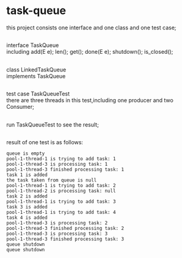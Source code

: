# task-queue
this project consists one interface and one class and one test case;</br>
##
interface TaskQueue </br>
including add(E e); len(); get(); done(E e); shutdown(); is_closed();</br>
##
class LinkedTaskQueue </br>
implements TaskQueue  </br>
##
test case TaskQueueTest </br>
there are three threads in this test,including one producer and two Consumer; </br>
##
run TaskQueueTest to see the result;</br>
##
result of one test is as follows:</br>
```
queue is empty
pool-1-thread-1 is trying to add task: 1
pool-1-thread-3 is processing task: 1
pool-1-thread-3 finished processing task: 1
task 1 is added
the task taken from queue is null
pool-1-thread-1 is trying to add task: 2
pool-1-thread-2 is processing task: null
task 2 is added
pool-1-thread-1 is trying to add task: 3
task 3 is added
pool-1-thread-1 is trying to add task: 4
task 4 is added
pool-1-thread-3 is processing task: 2
pool-1-thread-3 finished processing task: 2
pool-1-thread-3 is processing task: 3
pool-1-thread-3 finished processing task: 3
queue shutdown
queue shutdown
```


